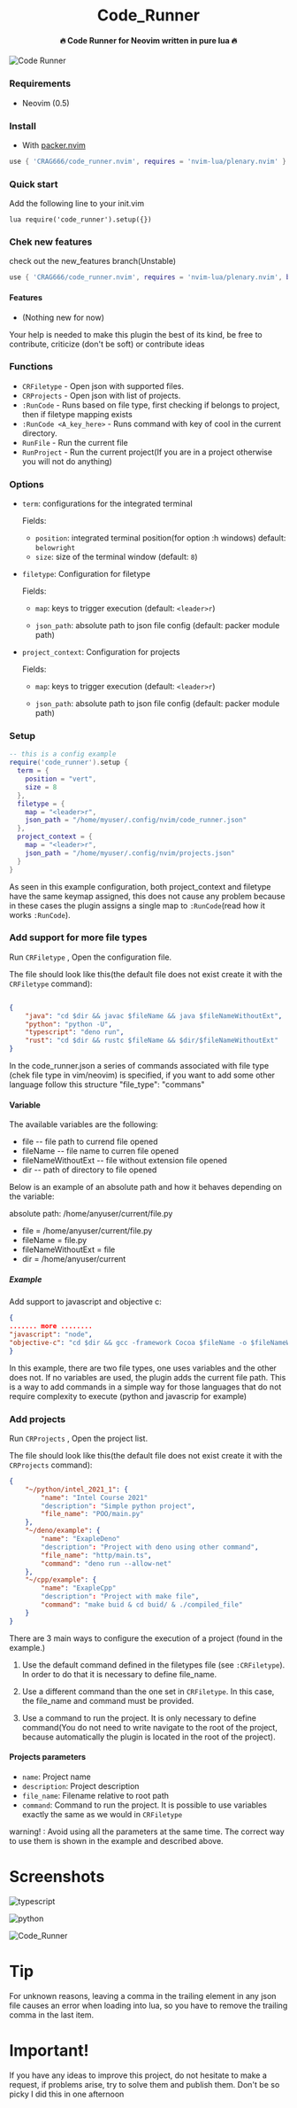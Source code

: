 <h1 align='center'>Code_Runner</h1>

<h4 align='center'>🔥 Code Runner for Neovim written in pure lua 🔥</h4>

![Code Runner](https://i.ibb.co/1njTRTL/ezgif-com-video-to-gif.gif)

### Requirements

-   Neovim (0.5)

### Install

-   With [packer.nvim](https://github.com/wbthomason/packer.nvim)


```lua
use { 'CRAG666/code_runner.nvim', requires = 'nvim-lua/plenary.nvim' }
```
### Quick start

Add the following line to your init.vim

```vimscript
lua require('code_runner').setup({})
```

### Chek new features
check out the new_features branch(Unstable)

```lua
use { 'CRAG666/code_runner.nvim', requires = 'nvim-lua/plenary.nvim', branch = "new_features" }
```
#### Features
* (Nothing new for now)

Your help is needed to make this plugin the best of its kind, be free to contribute, criticize (don't be soft) or contribute ideas

### Functions

-   `CRFiletype` - Open json  with supported files.
-   `CRProjects` - Open json with list of projects.
-   `:RunCode` - Runs based on file type, first checking if belongs to project, then if filetype mapping exists
-   `:RunCode <A_key_here>` - Runs command with key of cool in the current directory.
-   `RunFile`    - Run the current file
-   `RunProject` - Run the current project(If you are in a project otherwise you will not do anything)


### Options

- `term`: configurations for the integrated terminal

  Fields:

    - `position`: integrated terminal position(for option :h windows) default: `belowright`
    - `size`: size of the terminal window (default: `8`)

- `filetype`: Configuration for filetype

  Fields:

    - `map`: keys to trigger execution (default: `<leader>r`)

    - `json_path`: absolute path to json file config (default: packer module path)

- `project_context`: Configuration for projects

  Fields:

    - `map`: keys to trigger execution (default: `<leader>r`)

    - `json_path`: absolute path to json file config (default: packer module path)


### Setup

```lua
-- this is a config example
require('code_runner').setup {
  term = {
    position = "vert",
    size = 8
  },
  filetype = {
    map = "<leader>r",
    json_path = "/home/myuser/.config/nvim/code_runner.json"
  },
  project_context = {
    map = "<leader>r",
    json_path = "/home/myuser/.config/nvim/projects.json"
  }
}

```
As seen in this example configuration, both project_context and filetype have the same keymap assigned, this does not cause any problem because in these cases the plugin assigns a single map to `:RunCode`(read how it works `:RunCode`).


### Add support for more file types
Run `CRFiletype` , Open the configuration file.

The file should look like this(the default file does not exist create it with the `CRFiletype` command):

````json

{
    "java": "cd $dir && javac $fileName && java $fileNameWithoutExt",
    "python": "python -U",
    "typescript": "deno run",
    "rust": "cd $dir && rustc $fileName && $dir/$fileNameWithoutExt"
}

````

In the code_runner.json a series of commands associated with file type (chek file type in vim/neovim) is specified, if you want to add some other language follow this structure "file_type": "commans"

#### Variable

The available variables are the following:

  * file  -- file path to currend file opened
  * fileName  -- file name to curren file opened
  * fileNameWithoutExt  -- file without extension file opened
  * dir  -- path of directory to file opened

Below is an example of an absolute path and how it behaves depending on the variable:

absolute path: /home/anyuser/current/file.py

- file = /home/anyuser/current/file.py
- fileName = file.py
- fileNameWithoutExt = file
- dir = /home/anyuser/current

##### Example

Add support to javascript and objective c:

````json
{
....... more ........
"javascript": "node",
"objective-c": "cd $dir && gcc -framework Cocoa $fileName -o $fileNameWithoutExt && $dir/$fileNameWithoutExt"
}
````

In this example, there are two file types, one uses variables and the other does not. If no variables are used, the plugin adds the current file path. This is a way to add commands in a simple way for those languages that do not require complexity to execute (python and javascrip for example)


### Add projects
Run `CRProjects` , Open the project list.

The file should look like this(the default file does not exist create it with the `CRProjects` command):

````json
{
    "~/python/intel_2021_1": {
        "name": "Intel Course 2021"
        "description": "Simple python project",
        "file_name": "POO/main.py"
    },
    "~/deno/example": {
        "name": "ExapleDeno"
        "description": "Project with deno using other command",
        "file_name": "http/main.ts",
        "command": "deno run --allow-net"
    },
    "~/cpp/example": {
        "name": "ExapleCpp"
        "description": "Project with make file",
        "command": "make buid & cd buid/ & ./compiled_file"
    }
}
````
There are 3 main ways to configure the execution of a project (found in the example.)

1. Use the default command defined in the filetypes file (see `:CRFiletype`). In order to do that it is necessary to define file_name.

2. Use a different command than the one set in `CRFiletype`. In this case, the file_name and command must be provided.

3. Use a command to run the project. It is only necessary to define command(You do not need to write navigate to the root of the project, because automatically the plugin is located in the root of the project).

#### Projects parameters

-  `name`: Project name
-  `description`: Project description
-  `file_name`: Filename relative to root path
-  `command`: Command to run the project. It is possible to use variables exactly the same as we would in `CRFiletype`

warning! : Avoid using all the parameters at the same time. The correct way to use them is shown in the example and described above.

# Screenshots

![typescript](https://i.ibb.co/JCg3tNd/ezgif-com-video-to-gif.gif)

![python](https://i.ibb.co/1njTRTL/ezgif-com-video-to-gif.gif)

![Code_Runner](https://i.ibb.co/gFRhLgr/screen-1628272271.png "Code Runner with python")

# Tip
For unknown reasons, leaving a comma in the trailing element in any json file causes an error when loading into lua, so you have to remove the trailing comma in the last item.

# Important!
If you have any ideas to improve this project, do not hesitate to make a request, if problems arise, try to solve them and publish them. Don't be so picky I did this in one afternoon
